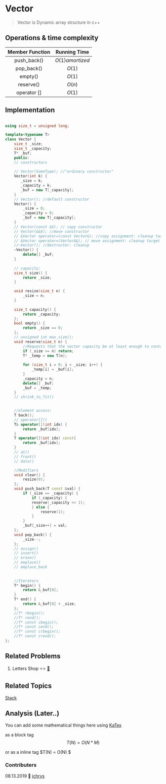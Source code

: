 # Vector
> Vector is Dynamic array structure in c++

## Operations & time complexity

| Member Function |  Running Time  |
|:---------------:|:--------------:|
|   push_back()   |$O(1) amortized$|
|    pop_back()   |     $O(1)$     |
|     empty()     |     $O(1)$     |
|    reserve()    |     $O(n)$     |
|   operator []   |     $O(1)$     |


## Implementation

```cpp   

using size_t = unsigned long;

template<typename T>
class Vector {
    size_t _size;
    size_t _capacity;
    T* _buf;
    public:
    // constructors
    
    // Vector(SomeType); //"ordinary constructor"
    Vector(int k) {
       _size = k;
       _capacity = k;
       _buf = new T[_capacity];
    }
    // Vector(); //default constructor
    Vector() {
        _size = 0;
        _capacity = 0;
        _buf = new T[_capacity];
    }
    // Vector(const &X); // copy constructor
    // Vector(&&X); //move constructor
    // &Vector operator=(const Vector&); //copy assignment: cleanup target and copy
    // &Vector operator=(Vector&&); // move assignment: cleanup target and move
    //~Vector(); //destructor: cleanup
    ~Vector() {
        delete[] _buf;
    }
    
    // capacity: 
    size_t size() {
        return _size;
    }

    void resize(size_t n) {
        _size = n;
    }
    
    size_t capacity() {
        return _capacity;
    };
    bool empty() {
        return _size == 0;
    };
    // unsigned int max_size();
    void reserve(size_t n) {
        //Requests that the vector capacity be at least enough to contain n elements.
        if (_size >= n) return;
        T* _temp = new T[n];
        
        for (size_t i = 0; i < _size; i++) {
            _temp[i] = _buf[i];
        }
        _capacity = n;
        delete[] _buf;
        _buf = _temp;
    }
    // shrink_to_fit()
   

    //element access:
    T back();
    // operator[]()
    T& operator[](int idx) {
        return _buf[idx];
    }
    T operator[](int idx) const{
        return _buf[idx];
    }
    // at()
    // front()
    // data() 

    //Modifiers
    void clear() {
        resize(0);
    };
    void push_back(T const &val) {
        if (_size == _capacity) {
            if (_capacity) {
            reserve(_capacity << 1);
            } else {
                reserve(1);
            }
        }
        _buf[_size++] = val;
    };
    void pop_back() {
        _size--;
    };
    // assign()
    // insert()
    // erase()
    // emplace()
    // emplace_back
   
    
    //Iterators 
    T* begin() {
        return &_buf[0];
    }
    T* end() {
        return &_buf[0] + _size;
    };
    //T* rbegin();
    //T* rend();
    //T* const cbegin();
    //T* const cend();
    //T* const crbegin();
    //T* const crend();
};
```

## Related Problems
1. Letters Shop :star::star: [:link:](https://codeforces.com/problemset/problem/1187/B)


## Related Topics
[Stack](/DataStructures/Basics/Stack/)

## Analysis (Later..)
You can add some mathematical things here using [KaTex](https://katex.org/docs/supported.html)

as a block tag
$$
    T(N) = O(N*M)
$$

or as a inline tag $T(N) = O(N) $

### Contributers
08.13.2019 :tada: [jchrys](https://github.com/jchrys)  
